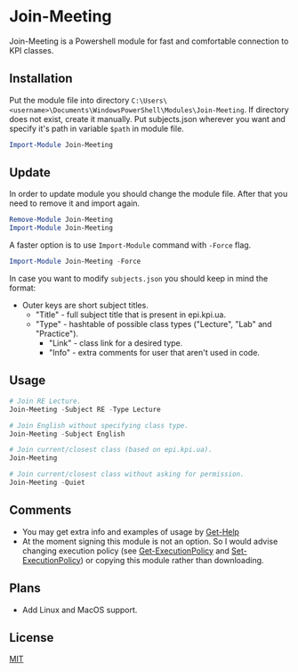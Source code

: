 # Join-Meeting

Join-Meeting is a Powershell module for fast and comfortable connection to KPI classes.

## Installation

Put the module file into directory `C:\Users\<username>\Documents\WindowsPowerShell\Modules\Join-Meeting`.
If directory does not exist, create it manually.
Put subjects.json wherever you want and specify it's path in variable `$path` in module file.

```powershell
Import-Module Join-Meeting
```

## Update

In order to update module you should change the module file. 
After that you need to remove it and import again.

```powershell
Remove-Module Join-Meeting
Import-Module Join-Meeting
```

A faster option is to use `Import-Module` command with `-Force` flag.

```powershell
Import-Module Join-Meeting -Force
```

In case you want to modify `subjects.json` you should keep in mind the format:
* Outer keys are short subject titles.
  * "Title" - full subject title that is present in epi.kpi.ua.
  * "Type" - hashtable of possible class types ("Lecture", "Lab" and "Practice").
    * "Link" - class link for a desired type.
    * "Info" - extra comments for user that aren't used in code.

## Usage

```powershell
# Join RE Lecture.
Join-Meeting -Subject RE -Type Lecture

# Join English without specifying class type.
Join-Meeting -Subject English

# Join current/closest class (based on epi.kpi.ua).
Join-Meeting

# Join current/closest class without asking for permission.
Join-Meeting -Quiet
```

## Comments

* You may get extra info and examples of usage by [Get-Help](https://learn.microsoft.com/en-us/powershell/module/microsoft.powershell.core/get-help?view=powershell-7.3)
* At the moment signing this module is not an option. So I would advise changing execution policy (see [Get-ExecutionPolicy](https://learn.microsoft.com/en-us/powershell/module/microsoft.powershell.security/get-executionpolicy?view=powershell-7.3) and [Set-ExecutionPolicy](https://learn.microsoft.com/en-us/powershell/module/microsoft.powershell.security/set-executionpolicy?view=powershell-7.3)) or copying this module rather than downloading.

## Plans

* Add Linux and MacOS support.

## License

[MIT](https://choosealicense.com/licenses/mit/)
